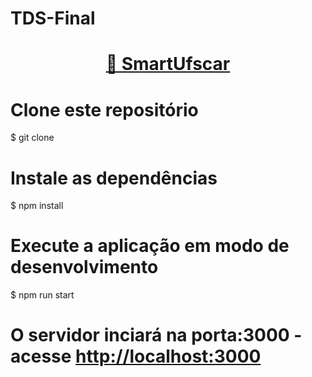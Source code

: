 # TDS-Final

<h1 align="center">
    <a href="http://smart.ufscar.br/">🔗 SmartUfscar</a>
</h1>


# Clone este repositório
$ git clone <link repositorio>

# Instale as dependências
$ npm install

# Execute a aplicação em modo de desenvolvimento
$ npm run start

# O servidor inciará na porta:3000 - acesse <http://localhost:3000> 
